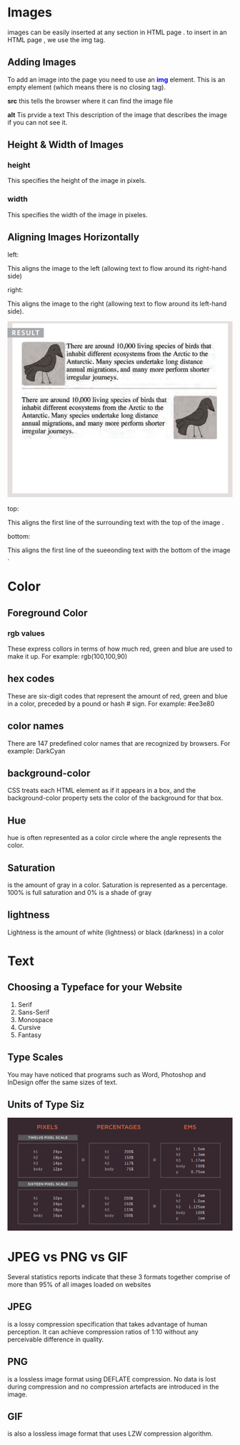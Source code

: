 # Images

images can be easily inserted at any section in HTML page . to insert in an HTML page , we use the img tag. 

## Adding Images

To add an image into the page 
you need to use an <b style= color:blue> img</b>
element. This is an empty 
element (which means there is 
no closing tag).

**src**
this tells the browser where it can find the image file

**alt**
Tis prvide a text This description 
of the image that describes the image if you can not see it.

## Height & Width of Images

### height
This specifies the height of the 
image in pixels.

### width
This specifies the width of the image in pixeles.

## Aligning Images Horizontally
left:

This aligns the image to the left 
(allowing text to flow around its 
right-hand side)

right:

This aligns the image to the right 
(allowing text to flow around its 
left-hand side).

<img src ="img/Capture9.PNG">

top:

This aligns the first line of the surrounding text with the top of the image .

bottom:

This aligns the first line of the sueeonding text with the bottom of the image .


# Color

## Foreground Color

### rgb values
These express collors in terms of how much red, green and blue are used to make it up. For 
example: rgb(100,100,90)

## hex codes
These are six-digit codes that 
represent the amount of red, 
green and blue in a color, 
preceded by a pound or hash # 
sign. For example: #ee3e80

## color names
There are 147 predefined color 
names that are recognized 
by browsers. For example: 
DarkCyan

## background-color

CSS treats each HTML element 
as if it appears in a box, and the 
background-color property 
sets the color of the background 
for that box.

## Hue
hue is often represented as a color circle 
where the angle represents the 
color.

## Saturation
 is the amount of gray in a color. Saturation is 
represented as a percentage. 
100% is full saturation and 0% 
is a shade of gray

## lightness

Lightness is the amount of 
white (lightness) or black 
(darkness) in a color

# Text

## Choosing a Typeface for your Website

1. Serif
1. Sans-Serif
1. Monospace
1. Cursive
1. Fantasy

## Type Scales

You may have noticed that programs such as 
Word, Photoshop and InDesign offer the same 
sizes of text.

## Units of Type Siz

<img src = "img/Capture10.PNG">

# JPEG vs PNG vs GIF 

Several statistics reports indicate that these 3 formats together comprise of more than 95% of all images loaded on websites

## JPEG

 is a lossy compression specification that takes advantage of human perception. It can achieve compression ratios of 1:10 without any perceivable difference in quality.

 ## PNG

  is a lossless image format using DEFLATE compression. No data is lost during compression and no compression artefacts are introduced in the image.

  ## GIF 
  
  is also a lossless image format that uses LZW compression algorithm.